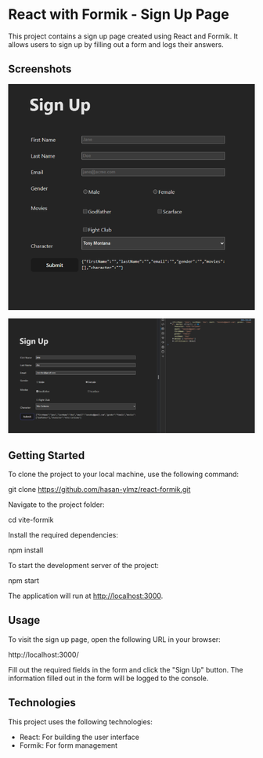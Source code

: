 
# React with Formik - Sign Up Page

This project contains a sign up page created using React and Formik. It allows users to sign up by filling out a form and logs their answers.

## Screenshots
![Sign up ](./screenshots/signup_formik2.png)

![With log](./screenshots/signup_formik.png)


## Getting Started

To clone the project to your local machine, use the following command:

git clone https://github.com/hasan-ylmz/react-formik.git


Navigate to the project folder:

cd vite-formik

Install the required dependencies:

npm install

To start the development server of the project:

npm start


The application will run at [http://localhost:3000](http://localhost:3000).

## Usage

To visit the sign up page, open the following URL in your browser:

http://localhost:3000/

Fill out the required fields in the form and click the "Sign Up" button. The information filled out in the form will be logged to the console.

## Technologies

This project uses the following technologies:

- React: For building the user interface
- Formik: For form management


